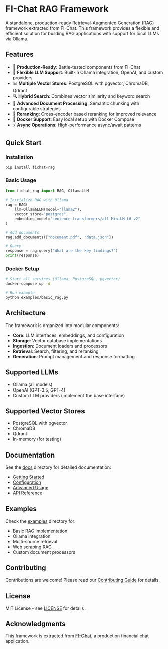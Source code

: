 # FI-Chat RAG Framework

A standalone, production-ready Retrieval-Augmented Generation (RAG) framework extracted from FI-Chat. This framework provides a flexible and efficient solution for building RAG applications with support for local LLMs via Ollama.

## Features

- 🚀 **Production-Ready**: Battle-tested components from FI-Chat
- 🔧 **Flexible LLM Support**: Built-in Ollama integration, OpenAI, and custom providers
- 📊 **Multiple Vector Stores**: PostgreSQL with pgvector, ChromaDB, Qdrant
- 🔍 **Hybrid Search**: Combines vector similarity and keyword search
- 📄 **Advanced Document Processing**: Semantic chunking with configurable strategies
- 🎯 **Reranking**: Cross-encoder based reranking for improved relevance
- 🐳 **Docker Support**: Easy local setup with Docker Compose
- ⚡ **Async Operations**: High-performance async/await patterns

## Quick Start

### Installation

```bash
pip install fichat-rag
```

### Basic Usage

```python
from fichat_rag import RAG, OllamaLLM

# Initialize RAG with Ollama
rag = RAG(
    llm=OllamaLLM(model="llama2"),
    vector_store="postgres",
    embedding_model="sentence-transformers/all-MiniLM-L6-v2"
)

# Add documents
rag.add_documents(["document.pdf", "data.json"])

# Query
response = rag.query("What are the key findings?")
print(response)
```

### Docker Setup

```bash
# Start all services (Ollama, PostgreSQL, pgvector)
docker-compose up -d

# Run example
python examples/basic_rag.py
```

## Architecture

The framework is organized into modular components:

- **Core**: LLM interfaces, embeddings, and configuration
- **Storage**: Vector database implementations
- **Ingestion**: Document loaders and processors
- **Retrieval**: Search, filtering, and reranking
- **Generation**: Prompt management and response formatting

## Supported LLMs

- Ollama (all models)
- OpenAI (GPT-3.5, GPT-4)
- Custom LLM providers (implement the base interface)

## Supported Vector Stores

- PostgreSQL with pgvector
- ChromaDB
- Qdrant
- In-memory (for testing)

## Documentation

See the [docs](./docs) directory for detailed documentation:

- [Getting Started](./docs/getting-started.md)
- [Configuration](./docs/configuration.md)
- [Advanced Usage](./docs/advanced-usage.md)
- [API Reference](./docs/api-reference.md)

## Examples

Check the [examples](./examples) directory for:

- Basic RAG implementation
- Ollama integration
- Multi-source retrieval
- Web scraping RAG
- Custom document processors

## Contributing

Contributions are welcome! Please read our [Contributing Guide](CONTRIBUTING.md) for details.

## License

MIT License - see [LICENSE](LICENSE) for details.

## Acknowledgments

This framework is extracted from [FI-Chat](https://github.com/yourusername/FI-Chat), a production financial chat application.